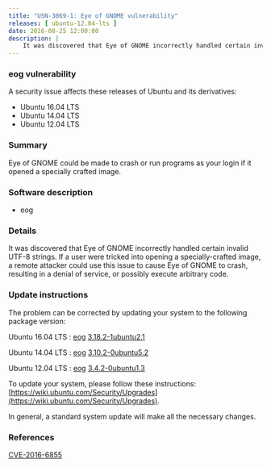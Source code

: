 ```yaml
---
title: "USN-3069-1: Eye of GNOME vulnerability"
releases: [ ubuntu-12.04-lts ]
date: 2016-08-25 12:00:00
description: |
    It was discovered that Eye of GNOME incorrectly handled certain invalid UTF-8 strings. If a user were tricked into opening a specially-crafted image, a remote attacker could use this issue to cause Eye of GNOME to crash, resulting in a denial of service, or possibly execute arbitrary code. 
--- 
```

 
### eog vulnerability

A security issue affects these releases of Ubuntu and its derivatives:

* Ubuntu 16.04 LTS
* Ubuntu 14.04 LTS
* Ubuntu 12.04 LTS

### Summary

Eye of GNOME could be made to crash or run programs as your login if it opened a specially crafted image.

### Software description

* eog 

### Details

It was discovered that Eye of GNOME incorrectly handled certain invalid UTF-8 strings. If a user were tricked into opening a specially-crafted image, a remote attacker could use this issue to cause Eye of GNOME to crash, resulting in a denial of service, or possibly execute arbitrary code. 

### Update instructions

The problem can be corrected by updating your system to the following package version:

Ubuntu 16.04 LTS
 : [eog](https://launchpad.net/ubuntu/+source/eog) <span> [3.18.2-1ubuntu2.1](https://launchpad.net/ubuntu/+source/eog/3.18.2-1ubuntu2.1) </span> 

Ubuntu 14.04 LTS
 : [eog](https://launchpad.net/ubuntu/+source/eog) <span> [3.10.2-0ubuntu5.2](https://launchpad.net/ubuntu/+source/eog/3.10.2-0ubuntu5.2) </span> 

Ubuntu 12.04 LTS
 : [eog](https://launchpad.net/ubuntu/+source/eog) <span> [3.4.2-0ubuntu1.3](https://launchpad.net/ubuntu/+source/eog/3.4.2-0ubuntu1.3) </span> 

To update your system, please follow these instructions: [https://wiki.ubuntu.com/Security/Upgrades](https://wiki.ubuntu.com/Security/Upgrades).

In general, a standard system update will make all the necessary changes. 

### References

 [CVE-2016-6855](http://people.ubuntu.com/~ubuntu-security/cve/CVE-2016-6855)
 
